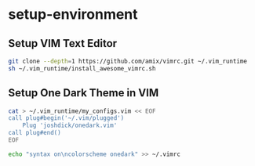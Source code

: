 # setup-environment


## Setup VIM Text Editor
```bash
git clone --depth=1 https://github.com/amix/vimrc.git ~/.vim_runtime
sh ~/.vim_runtime/install_awesome_vimrc.sh
```

## Setup One Dark Theme in VIM
```bash
cat > ~/.vim_runtime/my_configs.vim << EOF
call plug#begin('~/.vim/plugged')
    Plug 'joshdick/onedark.vim'
call plug#end()
EOF

echo "syntax on\ncolorscheme onedark" >> ~/.vimrc
```
